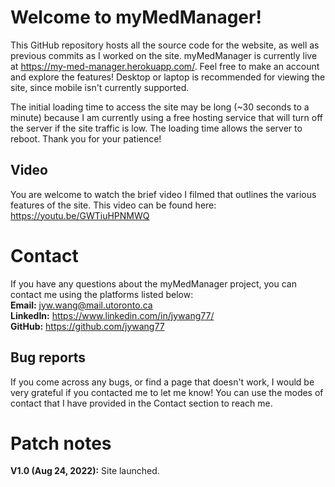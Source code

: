 # Welcome to myMedManager!

This GitHub repository hosts all the source code for the website, as well as previous commits as I worked on the site. myMedManager is currently live at https://my-med-manager.herokuapp.com/. Feel free to make an account and explore the features! Desktop or laptop is recommended for viewing the site, since mobile isn't currently supported. 

The initial loading time to access the site may be long (~30 seconds to a minute) because I am currently using a free hosting service that will turn off the server if the site traffic is low. The loading time allows the server to reboot. Thank you for your patience!

## Video

You are welcome to watch the brief video I filmed that outlines the various features of the site. This video can be found here: https://youtu.be/GWTiuHPNMWQ

# Contact

If you have any questions about the myMedManager project, you can contact me using the platforms listed below:  
**Email:** jyw.wang@mail.utoronto.ca  
**LinkedIn:** https://www.linkedin.com/in/jywang77/  
**GitHub:** https://github.com/jywang77

## Bug reports

If you come across any bugs, or find a page that doesn't work, I would be very grateful if you contacted me to let me know! You can use the modes of contact that I have provided in the Contact section to reach me.

# Patch notes

**V1.0 (Aug 24, 2022):** Site launched.
